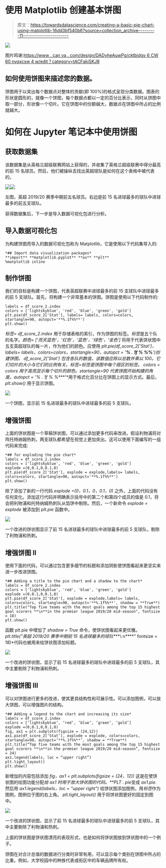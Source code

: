 # 使用 Matplotlib 创建基本饼图

> 原文：<https://towardsdatascience.com/creating-a-basic-pie-chart-using-matplotlib-16dd3bf540b6?source=collection_archive---------11----------------------->

![](img/9619fe764371c2b443899b4af428c552.png)

图片鸣谢:[https://www . can va . com/design/DADyheAuwPg/cktbidgv 6 CW 60 nvqxcsw 4 w/edit？category=tACFakiSKJ8](https://www.canva.com/design/DADyheAuwPg/CktbIdGv6Cw60nVQXcSw4w/edit?category=tACFakiSKJ8)

## 如何使用饼图来描述您的数据。

饼图用于以突出每个数据点对整体的贡献(即 100%)的格式呈现分类数据。图表的形状是圆形的，就像一个饼图，每个数据点都以一定的百分比表示，同时从饼图中取一部分，形状像一个切片。它在饼图中的份额越大，数据点在饼图中所占的比例就越大。

# 如何在 Jupyter 笔记本中使用饼图

## 获取数据集

该数据集是从英格兰超级联赛网站上获得的，并收集了英格兰超级联赛中得分最高的前 15 名球员。然后，他们被操纵去找出英超球队是如何在这个表格中被代表的。

![](img/1e0a5a8acaddf27186687334315b50de.png)![](img/15c2075000b409b5754c6537a0b3ed9f.png)

左图，英超 2019/20 赛季中期前五名球员。右边是前 15 名进球最多的球队中进球最多的前五支球队。

获得数据集后，下一步是导入数据可视化包进行分析。

## 导入数据可视化包

为构建饼图而导入的数据可视化包称为 Matplotlib，它是使用以下代码集导入的:

```
*## Import data visualization packages*
**import** **matplotlib.pyplot** **as** **plt**
%matplotlib inline
```

## 制作饼图

我们的目标是构建一个饼图，代表英超联赛中进球最多的前 15 支球队中进球最多的前 5 支球队。首先，将构建一个非常基本的饼图。饼图是使用以下代码制作的:

```
labels = df_score_2.index
colors = ['lightskyblue', 'red', 'blue', 'green', 'gold']
plt.pie(df_score_2['Stat'], labels= labels, colors=colors, startangle=90, autopct='**%.1f%%**')
plt.show()
```

*标签= df_score_2.index* 用于存储表格的索引，作为饼图的标签。*标签*是五个队的名字。*颜色= ['亮天蓝色'，'红色'，'蓝色'，'绿色'，'金色']* 将用于代表饼状图中五支英超球队的每一片，作为他们的颜色。应使用 *plt.pie(df_score_2['Stat']，labels= labels，colors=colors，startangle=90，autopct = '****% . 1f % %*%***')*创建饼图。 *df_score_2['Stat']* 包含各队的数值，该数值应除以总数并乘以 100。它们切片的大小与它们的比例有关。*标签=标签*是饼图中每个扇区的标签。 *colors = colors* 用于高亮显示每个切片的颜色。startangle=90 代表饼图开始构建的角度。*autopct = '****% . 1f % %****'*用于格式化百分比在饼图上的显示方式。最后， *plt.show()* 用于显示饼图。

![](img/b2cca6540caa9793010317ffbb0994b3.png)

一个饼图，显示前 15 名进球最多的球队中进球最多的前 5 支球队。

## 增强饼图

上面的饼状图是一个草稿饼状图，可以通过添加更多代码来改进。假设利物浦将对阵托特纳姆热刺，两支球队都希望在视觉上更加突出。这可以使用下面编写的一组代码来完成:

```
*## for exploding the pie chart* 
labels = df_score_2.index 
colors = ['lightskyblue', 'red', 'blue', 'green', 'gold']
explode =(0,0.1,0,0.1,0) 
plt.pie(df_score_2['Stat'], explode = explode,labels= labels, colors=colors, startangle=90, autopct='**%.1f%%**') 
plt.show()
```

除了添加了新的一行代码 *explode =(0，0.1，0，0.1，0)* 之外，上面的代码没有任何变化。添加这行代码并明确表示括号中的第二个和第四个成员的值是 0.1，将会把利物浦和托特纳姆热刺队从馅饼中剔除。然后，一个新命令 *explode = explode* 被添加到 *plt.pie* 函数中。

![](img/67636e6bfa97786e4e9db0b7ea3238fb.png)

一个改进的饼状图显示了前 15 名进球最多的球队中进球最多的前 5 支球队，剔除了利物浦和热刺。

## 增强饼图 II

使用下面的代码，可以通过包含更多细节的标题和添加阴影使饼图看起来更坚实来进一步改进饼图。

```
*## Adding a title to the pie chart and a shadow to the chart* 
labels = df_score_2.index 
colors = ['lightskyblue', 'red', 'blue', 'green', 'gold'] 
explode =(0,0.1,0,0.1,0)
plt.pie(df_score_2['Stat'], explode = explode,labels= labels, colors=colors, startangle=90, autopct='**%.1f%%**', shadow = **True**) plt.title("Top five teams with the most goals among the top 15 highest goal scorers **\n**in the premier league 2019/20 mid-season", fontsize = 18) 
plt.show()
```

函数 plt.pie 中增加了 *shadow = True* 命令，使饼状图看起来更优雅。 *plt.title("英超 2019/20 赛季中期前 15 名进球最多的球队****\ n****" fontsize = 18)*代码也被用来给饼状图添加标题。

![](img/4b4b25b0f3513d863f9b2b6673263a17.png)

一个改进的饼状图，显示了前 15 名进球最多的球队中进球最多的前 5 支球队，其中主要剔除了利物浦和热刺。

## 增强饼图 III

可以对饼图进行更多的改进，使其更具结构性和可展示性。可以添加图例，可以放大饼图，可以增强图片的结构。

```
*## Adding a legend to the chart and increasing its size* 
labels = df_score_2.index 
colors = [‘lightskyblue’, ‘red’, ‘blue’, ‘green’, ‘gold’] 
explode =(0,0.1,0,0.1,0) 
fig, ax1 = plt.subplots(figsize = (24,12)) 
ax1.pie(df_score_2[‘Stat’], explode = explode, colors=colors, startangle=90, autopct=’**%.1f%%**’, shadow = **True**) 
plt.title(“Top five teams with the most goals among the top 15 highest goal scorers **\n**in the premier league 2019/20 mid-season”, fontsize = 24) 
ax1.legend(labels, loc = “upper right”) 
plt.tight_layout() 
plt.show()
```

新增加的内容包括添加 *fig，ax1 = plt.subplots(figsize = (24，12))* 这是在使饼状图的绘图功能分配*给 ax1 时用于放大饼状图的代码。**PLT . pie*变成 *ax1.pie.* 然后用 *ax1.legend(labels，loc = "upper right")* 给饼状图添加图例，用*标签*作为图例，图例位于图的右上角。 *plt.tight_layout()* 用于将饼状图更好的固定到图中。

![](img/801f14128f8ec9e8caa6a1c1c947a449.png)

一个改进的饼状图，显示了前 15 名进球最多的球队中进球最多的前 5 支球队，其中主要剔除了利物浦和热刺。

上面的饼状图是饼状图漂亮的表现形式，也是如何将饼状图放到饼状图中的一个例子。

饼图在对合计总值的数据进行分类时非常有用，可以显示每个类别在饼图中所占的比重。例如，大学校园中的种族代表或街区中的车辆品牌所有权。
